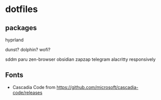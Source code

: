 # dotfiles

## packages

hyprland

dunst?
dolphin?
wofi?

sddm
paru
zen-browser
obsidian
zapzap
telegram
alacritty
responsively

## Fonts

- Cascadia Code from https://github.com/microsoft/cascadia-code/releases
